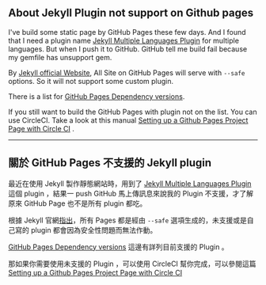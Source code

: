## About Jekyll Plugin not support on Github pages

I've build some static page by GitHub Pages these few days. And I found that I need a plugin name [Jekyll Multiple Languages Plugin](https://github.com/Anthony-Gaudino/jekyll-multiple-languages-plugin) for multiple languages. But when I push it to GitHub. GitHub tell me build fail because my gemfile has unsupport gem.

By [Jekyll official Website](https://jekyllrb.com/docs/plugins/), All Site on GitHub Pages will serve with `--safe` options. So it will not support some custom plugin.

There is a list for [GitHub Pages Dependency versions](https://pages.github.com/versions/).

If you still want to build the GitHub Pages with plugin not on the list. You can use CircleCI. Take a look at this manual [Setting up a Github Pages Project Page with Circle CI](https://github.com/DevProgress/onboarding/wiki/Using-Circle-CI-with-Github-Pages-for-Continuous-Delivery) .

- - - 

## 關於 GitHub Pages 不支援的 Jekyll plugin

最近在使用 Jekyll 製作靜態網站時，用到了 [Jekyll Multiple Languages Plugin](https://github.com/Anthony-Gaudino/jekyll-multiple-languages-plugin) 這個 plugin ，結果一 push GitHub 馬上傳訊息來說我的 Plugin 不支援，才了解原來 GitHub Page 也不是所有 plugin 都吃。

根據 Jekyll 官網[指出](https://jekyllrb.com/docs/plugins/)，所有 Pages 都是經由 `--safe` 選項生成的，未支援或是自己寫的 plugin 都會因為安全性問題而無法作動。

[GitHub Pages Dependency versions](https://pages.github.com/versions/) 這邊有詳列目前支援的 Plugin 。

那如果你需要使用未支援的 Plugin ，可以使用 CircleCI 幫你完成，可以參閱這篇 [Setting up a Github Pages Project Page with Circle CI](https://github.com/DevProgress/onboarding/wiki/Using-Circle-CI-with-Github-Pages-for-Continuous-Delivery)

